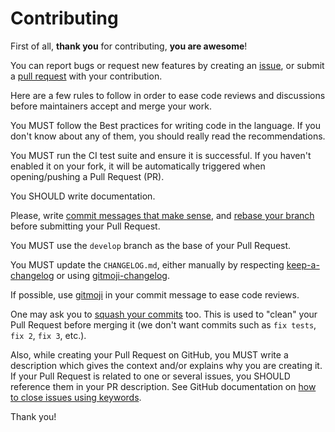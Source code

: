 Contributing
============

First of all, **thank you** for contributing, **you are awesome**!

You can report bugs or request new features by creating an [issue](https://github.com/Monogramm/email_signature_generator/issues), or submit a [pull request](https://github.com/Monogramm/email_signature_generator/pulls) with your contribution.

Here are a few rules to follow in order to ease code reviews and discussions before maintainers accept and merge your work.

You MUST follow the Best practices for writing code in the language. If you don't know about any of them, you should really read the recommendations.

You MUST run the CI test suite and ensure it is successful. If you haven't enabled it on your fork, it will be automatically triggered when opening/pushing a Pull Request (PR).

You SHOULD write documentation.

Please, write [commit messages that make sense](http://tbaggery.com/2008/04/19/a-note-about-git-commit-messages.html), and [rebase your branch](http://git-scm.com/book/en/Git-Branching-Rebasing) before submitting your Pull Request.

You MUST use the `develop` branch as the base of your Pull Request.

You MUST update the `CHANGELOG.md`, either manually by respecting [keep-a-changelog](https://github.com/olivierlacan/keep-a-changelog) or using [gitmoji-changelog](https://github.com/frinyvonnick/gitmoji-changelog).

If possible, use [gitmoji](https://gitmoji.carloscuesta.me/) in your commit message to ease code reviews.

One may ask you to [squash your commits](http://gitready.com/advanced/2009/02/10/squashing-commits-with-rebase.html) too. This is used to "clean" your Pull Request before merging it (we don't want commits such as `fix tests`, `fix 2`, `fix 3`, etc.).

Also, while creating your Pull Request on GitHub, you MUST write a description which gives the context and/or explains why you are creating it. If your Pull Request is related to one or several issues, you SHOULD reference them in your PR description. See GitHub documentation on [how to close issues using keywords](https://help.github.com/en/articles/closing-issues-using-keywords).

Thank you!
